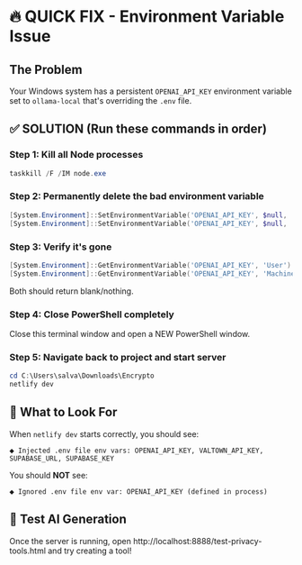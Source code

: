 # 🔥 QUICK FIX - Environment Variable Issue

## The Problem
Your Windows system has a persistent `OPENAI_API_KEY` environment variable set to `ollama-local` that's overriding the `.env` file.

## ✅ SOLUTION (Run these commands in order)

### Step 1: Kill all Node processes
```powershell
taskkill /F /IM node.exe
```

### Step 2: Permanently delete the bad environment variable
```powershell
[System.Environment]::SetEnvironmentVariable('OPENAI_API_KEY', $null, 'User')
[System.Environment]::SetEnvironmentVariable('OPENAI_API_KEY', $null, 'Machine')
```

### Step 3: Verify it's gone
```powershell
[System.Environment]::GetEnvironmentVariable('OPENAI_API_KEY', 'User')
[System.Environment]::GetEnvironmentVariable('OPENAI_API_KEY', 'Machine')
```
Both should return blank/nothing.

### Step 4: Close PowerShell completely
Close this terminal window and open a NEW PowerShell window.

### Step 5: Navigate back to project and start server
```powershell
cd C:\Users\salva\Downloads\Encrypto
netlify dev
```

## 🎯 What to Look For

When `netlify dev` starts correctly, you should see:
```
⬥ Injected .env file env vars: OPENAI_API_KEY, VALTOWN_API_KEY, SUPABASE_URL, SUPABASE_KEY
```

You should **NOT** see:
```
⬥ Ignored .env file env var: OPENAI_API_KEY (defined in process)
```

## 🧪 Test AI Generation

Once the server is running, open http://localhost:8888/test-privacy-tools.html and try creating a tool!


